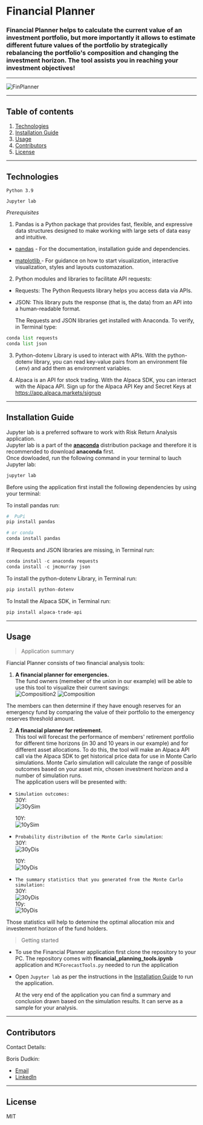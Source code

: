 # Financial Planner

### Financial Planner helps to calculate the current value of an investment portfolio, but more importantly it allows to estimate different future values of the portfolio by strategically rebalancing the portfolio's composition and changing the investment horizon. The tool assists you in reaching your investment objectives!

---

![FinPlanner](/Images/Fin_plan.jpg)

---

## Table of contents

1. [Technologies](#technologies)
2. [Installation Guide](#installation-guide)
3. [Usage](#usage)
4. [Contributors](#contributors)
5. [License](#license)

---

## Technologies

`Python 3.9`

`Jupyter lab`

_Prerequisites_

1. Pandas is a Python package that provides fast, flexible, and expressive data structures designed to make working with large sets of data easy and intuitive.

- [pandas](https://github.com/pandas-dev/pandas) - For the documentation, installation guide and dependencies.

- [matplotlib ](https://matplotlib.org/) - For guidance on how to start visualization, interactive visualization, styles and layouts customazation.

2. Python modules and libraries to facilitate API requests:

- Requests: The Python Requests library helps you access data via APIs.

- JSON: This library puts the response (that is, the data) from an API into a human-readable format.

  The Requests and JSON libraries get installed with Anaconda. To verify, in Terminal type:

```python
conda list requests
conda list json
```

3. Python-dotenv Library is used to interact with APIs. With the python-dotenv library, you can read key-value pairs from an environment file (.env) and add them as environment variables.

4. Alpaca is an API for stock trading. With the Alpaca SDK, you can interact with the Alpaca API. Sign up for the Alpaca API Key and Secret Keys at https://app.alpaca.markets/signup

---

## Installation Guide

Jupyter lab is a preferred software to work with Risk Return Analysis application.<br/> Jupyter lab is a part of the **[anaconda](https://www.anaconda.com/)** distribution package and therefore it is recommended to download **anaconda** first.<br/> Once dowloaded, run the following command in your terminal to lauch Jupyter lab:

```python
jupyter lab
```

Before using the application first install the following dependencies by using your terminal:

To install pandas run:

```python
#  PuPi
pip install pandas
```

```python
# or conda
conda install pandas
```

If Requests and JSON libraries are missing, in Terminal run:

```python
conda install -c anaconda requests
conda install -c jmcmurray json
```

To install the python-dotenv Library, in Terminal run:

```python
pip install python-dotenv
```

To Install the Alpaca SDK, in Terminal run:

```python
pip install alpaca-trade-api
```

---

## Usage

> Application summary<br/>

Fiancial Planner consists of two financial analysis tools:

1. **A financial planner for emergencies.**<br/>The fund owners (memeber of the union in our example) will be able to use this tool to visualize their current savings:<br/>
   ![Composition2](/Images/Portf_comp.PNG)
   ![Composition](/Images/Composition.PNG)

The members can then determine if they have enough reserves for an emergency fund by comparing the value of their portfolio to the emergency reserves threshold amount.

2. **A financial planner for retirement.** <br/>This tool will forecast the performance of members' retirement portfolio for different time horizons (in 30 and 10 years in our example) and for different asset allocations. To do this, the tool will make an Alpaca API call via the Alpaca SDK to get historical price data for use in Monte Carlo simulations. Monte Carlo simulation will calculate the range of possible outcomes based on your asset mix, chosen investment horizon and a number of simulation runs.<br/> The application users will be presented with:

- `Simulation outcomes:`<br/>
  30Y:<br/>
  ![30ySim](/Images/MC_30year_sim_plot.png)<br/>

  10Y:<br/>
  ![10ySim](/Images/MC_10year_sim_plot.png)

- `Probability distribution of the Monte Carlo simulation`:<br/>
  30Y:<br/>
  ![30yDis](/Images/MC_30year_dist_plot.png)<br/>

  10Y:<br/>
  ![10yDis](/Images/MC_10year_dist_plot.png)

- `The summary statistics that you generated from the Monte Carlo simulation:`<br/>
  30Y:<br/>
  ![30yDis](/Images/30y_Stats.PNG)<br/>
  10y:<br/>
  ![10yDis](/Images/10y_Stats.PNG)
  <br/>

Those statistics will help to detemine the optimal allocation mix and investement horizon of the fund holders.

> Getting started<br/>

- To use the Financial Planner application first clone the repository to your PC. The repository comes with **financial_planning_tools.ipynb** application and `MCForecastTools.py` needed to run the application <br/>
- Open `Jupyter lab` as per the instructions in the [Installation Guide](#installation-guide) to run the application.<br/>

  At the very end of the application you can find a summary and conclusion drawn based on the simulation results. It can serve as a sample for your analysis.

---

## Contributors

Contact Details:

Boris Dudkin:

- [Email](boris.dudkin@gmail.com)
- [LinkedIn](www.linkedin.com/in/Boris-Dudkin)

---

## License

MIT
